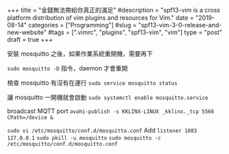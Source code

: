 +++
title = "金錢無法帶給你真正的滿足"
#description = "spf13-vim is a cross platform distribution of vim plugins and resources for Vim."
date = "2019-08-14"
categories = ["Programming"]
#slug = "spf13-vim-3-0-release-and-new-website"
#tags = [".vimrc", "plugins", "spf13-vim", "vim"]
type = "post"
draft = true
+++

安裝 mosquitto 之後，如果作業系統重開機，需要再下

`sudo mosquitto -D` 指令，daemon 才會重開

檢查 mosquitto 有沒有在運行
`sudo service mosquitto status`

讓 mosquitto 一開機就會啟動
`sudo systemctl enable mosquitto.service`

broadcast MQTT port
`avahi-publish -s KKLINX-LINUX _kklinx._tcp 5566 CPath=/device &`

`sudo vi /etc/mosquitto/conf.d/mosquitto.conf`
Add `listener 1883 127.0.0.1`
`sudo pkill -u mosquitto`
`sudo mosquitto -c /etc/mosquitto/conf.d/mosquitto.conf`